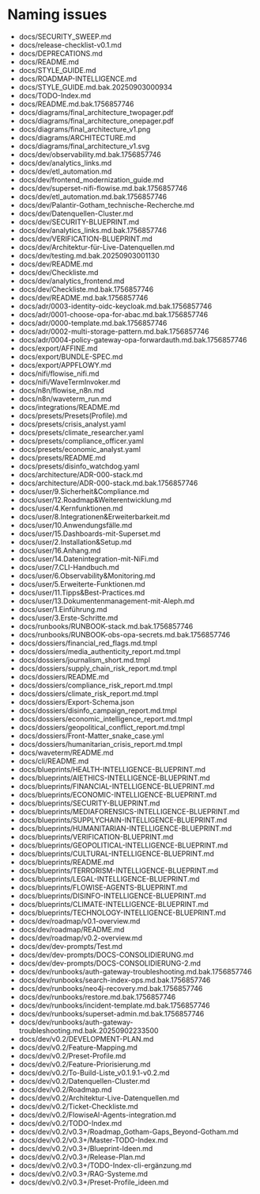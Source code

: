 # Naming issues

- docs/SECURITY_SWEEP.md
- docs/release-checklist-v0.1.md
- docs/DEPRECATIONS.md
- docs/README.md
- docs/STYLE_GUIDE.md
- docs/ROADMAP-INTELLIGENCE.md
- docs/STYLE_GUIDE.md.bak.20250903000934
- docs/TODO-Index.md
- docs/README.md.bak.1756857746
- docs/diagrams/final_architecture_twopager.pdf
- docs/diagrams/final_architecture_onepager.pdf
- docs/diagrams/final_architecture_v1.png
- docs/diagrams/ARCHITECTURE.md
- docs/diagrams/final_architecture_v1.svg
- docs/dev/observability.md.bak.1756857746
- docs/dev/analytics_links.md
- docs/dev/etl_automation.md
- docs/dev/frontend_modernization_guide.md
- docs/dev/superset-nifi-flowise.md.bak.1756857746
- docs/dev/etl_automation.md.bak.1756857746
- docs/dev/Palantir-Gotham_technische-Recherche.md
- docs/dev/Datenquellen-Cluster.md
- docs/dev/SECURITY-BLUEPRINT.md
- docs/dev/analytics_links.md.bak.1756857746
- docs/dev/VERIFICATION-BLUEPRINT.md
- docs/dev/Architektur-für-Live-Datenquellen.md
- docs/dev/testing.md.bak.20250903001130
- docs/dev/README.md
- docs/dev/Checkliste.md
- docs/dev/analytics_frontend.md
- docs/dev/Checkliste.md.bak.1756857746
- docs/dev/README.md.bak.1756857746
- docs/adr/0003-identity-oidc-keycloak.md.bak.1756857746
- docs/adr/0001-choose-opa-for-abac.md.bak.1756857746
- docs/adr/0000-template.md.bak.1756857746
- docs/adr/0002-multi-storage-pattern.md.bak.1756857746
- docs/adr/0004-policy-gateway-opa-forwardauth.md.bak.1756857746
- docs/export/AFFINE.md
- docs/export/BUNDLE-SPEC.md
- docs/export/APPFLOWY.md
- docs/nifi/flowise_nifi.md
- docs/nifi/WaveTermInvoker.md
- docs/n8n/flowise_n8n.md
- docs/n8n/waveterm_run.md
- docs/integrations/README.md
- docs/presets/Presets(Profile).md
- docs/presets/crisis_analyst.yaml
- docs/presets/climate_researcher.yaml
- docs/presets/compliance_officer.yaml
- docs/presets/economic_analyst.yaml
- docs/presets/README.md
- docs/presets/disinfo_watchdog.yaml
- docs/architecture/ADR-000-stack.md
- docs/architecture/ADR-000-stack.md.bak.1756857746
- docs/user/9.Sicherheit&Compliance.md
- docs/user/12.Roadmap&Weiterentwicklung.md
- docs/user/4.Kernfunktionen.md
- docs/user/8.Integrationen&Erweiterbarkeit.md
- docs/user/10.Anwendungsfälle.md
- docs/user/15.Dashboards-mit-Superset.md
- docs/user/2.Installation&Setup.md
- docs/user/16.Anhang.md
- docs/user/14.Datenintegration-mit-NiFi.md
- docs/user/7.CLI-Handbuch.md
- docs/user/6.Observability&Monitoring.md
- docs/user/5.Erweiterte-Funktionen.md
- docs/user/11.Tipps&Best-Practices.md
- docs/user/13.Dokumentenmanagement-mit-Aleph.md
- docs/user/1.Einführung.md
- docs/user/3.Erste-Schritte.md
- docs/runbooks/RUNBOOK-stack.md.bak.1756857746
- docs/runbooks/RUNBOOK-obs-opa-secrets.md.bak.1756857746
- docs/dossiers/financial_red_flags.md.tmpl
- docs/dossiers/media_authenticity_report.md.tmpl
- docs/dossiers/journalism_short.md.tmpl
- docs/dossiers/supply_chain_risk_report.md.tmpl
- docs/dossiers/README.md
- docs/dossiers/compliance_risk_report.md.tmpl
- docs/dossiers/climate_risk_report.md.tmpl
- docs/dossiers/Export-Schema.json
- docs/dossiers/disinfo_campaign_report.md.tmpl
- docs/dossiers/economic_intelligence_report.md.tmpl
- docs/dossiers/geopolitical_conflict_report.md.tmpl
- docs/dossiers/Front-Matter_snake_case.yml
- docs/dossiers/humanitarian_crisis_report.md.tmpl
- docs/waveterm/README.md
- docs/cli/README.md
- docs/blueprints/HEALTH-INTELLIGENCE-BLUEPRINT.md
- docs/blueprints/AIETHICS-INTELLIGENCE-BLUEPRINT.md
- docs/blueprints/FINANCIAL-INTELLIGENCE-BLUEPRINT.md
- docs/blueprints/ECONOMIC-INTELLIGENCE-BLUEPRINT.md
- docs/blueprints/SECURITY-BLUEPRINT.md
- docs/blueprints/MEDIAFORENSICS-INTELLIGENCE-BLUEPRINT.md
- docs/blueprints/SUPPLYCHAIN-INTELLIGENCE-BLUEPRINT.md
- docs/blueprints/HUMANITARIAN-INTELLIGENCE-BLUEPRINT.md
- docs/blueprints/VERIFICATION-BLUEPRINT.md
- docs/blueprints/GEOPOLITICAL-INTELLIGENCE-BLUEPRINT.md
- docs/blueprints/CULTURAL-INTELLIGENCE-BLUEPRINT.md
- docs/blueprints/README.md
- docs/blueprints/TERRORISM-INTELLIGENCE-BLUEPRINT.md
- docs/blueprints/LEGAL-INTELLIGENCE-BLUEPRINT.md
- docs/blueprints/FLOWISE-AGENTS-BLUEPRINT.md
- docs/blueprints/DISINFO-INTELLIGENCE-BLUEPRINT.md
- docs/blueprints/CLIMATE-INTELLIGENCE-BLUEPRINT.md
- docs/blueprints/TECHNOLOGY-INTELLIGENCE-BLUEPRINT.md
- docs/dev/roadmap/v0.1-overview.md
- docs/dev/roadmap/README.md
- docs/dev/roadmap/v0.2-overview.md
- docs/dev/dev-prompts/Test.md
- docs/dev/dev-prompts/DOCS-CONSOLIDIERUNG.md
- docs/dev/dev-prompts/DOCS-CONSOLIDIERUNG-2.md
- docs/dev/runbooks/auth-gateway-troubleshooting.md.bak.1756857746
- docs/dev/runbooks/search-index-ops.md.bak.1756857746
- docs/dev/runbooks/neo4j-recovery.md.bak.1756857746
- docs/dev/runbooks/restore.md.bak.1756857746
- docs/dev/runbooks/incident-template.md.bak.1756857746
- docs/dev/runbooks/superset-admin.md.bak.1756857746
- docs/dev/runbooks/auth-gateway-troubleshooting.md.bak.20250902233500
- docs/dev/v0.2/DEVELOPMENT-PLAN.md
- docs/dev/v0.2/Feature-Mapping.md
- docs/dev/v0.2/Preset-Profile.md
- docs/dev/v0.2/Feature-Priorisierung.md
- docs/dev/v0.2/To-Build-Liste_v0.1.9.1-v0.2.md
- docs/dev/v0.2/Datenquellen-Cluster.md
- docs/dev/v0.2/Roadmap.md
- docs/dev/v0.2/Architektur-Live-Datenquellen.md
- docs/dev/v0.2/Ticket-Checkliste.md
- docs/dev/v0.2/FlowiseAI-Agents-integration.md
- docs/dev/v0.2/TODO-Index.md
- docs/dev/v0.2/v0.3+/Roadmap_Gotham-Gaps_Beyond-Gotham.md
- docs/dev/v0.2/v0.3+/Master-TODO-Index.md
- docs/dev/v0.2/v0.3+/Blueprint-Ideen.md
- docs/dev/v0.2/v0.3+/Release-Plan.md
- docs/dev/v0.2/v0.3+/TODO-Index-cli-ergänzung.md
- docs/dev/v0.2/v0.3+/RAG-Systeme.md
- docs/dev/v0.2/v0.3+/Preset-Profile_ideen.md
